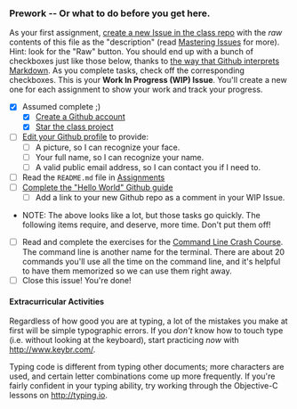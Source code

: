 ### Prework -- Or what to do before you get here.

As your first assignment, [create a new Issue in the class repo](https://github.com/TheIronYard--Orlando/iOS--2015--SPRING/issues/new) with the _raw_ contents of this file as the "description" (read [Mastering Issues](https://guides.github.com/features/issues/) for more).  Hint: look for the "Raw" button. You should end up with a bunch of checkboxes just like those below, thanks to [the way that Github interprets Markdown](https://guides.github.com/features/mastering-markdown/). As you complete tasks, check off the corresponding checkboxes. This is your **Work In Progress (WIP) Issue**. You'll create a new one for each assignment to show your work and track your progress.

* [X] Assumed complete ;)
    * [X] [Create a Github account](https://github.com/signup)
    * [X] [Star the class project](https://github.com/TheIronYard--Orlando/iOS--2015--SPRING)
* [ ] [Edit your Github profile](https://github.com/settings/profile) to provide:
    * [ ] A picture, so I can recognize your face.
    * [ ] Your full name, so I can recognize your name.
    * [ ] A valid public email address, so I can contact you if I need to.
* [ ] Read the `README.md` file in [Assignments](https://github.com/TheIronYard--Orlando/iOS--2015--SPRING/tree/master/Homework)
* [ ] [Complete the "Hello World" Github guide](https://guides.github.com/activities/hello-world/)
    * [ ] Add a link to your new Github repo as a comment in your WIP Issue.

* NOTE: The above looks like a lot, but those tasks go quickly. The following items require, and deserve, more time. Don't put them off!    

* [ ] Read and complete the exercises for the [Command Line Crash Course](http://cli.learncodethehardway.org/book/). The command line is another name for the terminal. There are about 20 commands you'll use all the time on the command line, and it's helpful to have them memorized so we can use them right away.    
* [ ] Close this issue! You're done!

#### Extracurricular Activities

Regardless of how good you are at typing, a lot of the mistakes you make at first will be simple typographic errors. If you _don't_ know how to touch type (i.e. without looking at the keyboard), start practicing _now_ with http://www.keybr.com/.

Typing code is different from typing other documents; more characters are used, and certain letter combinations come up more frequently. If you're fairly confident in your typing ability, try working through the Objective-C lessons on http://typing.io.
